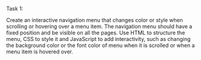 Task 1:

Create an interactive navigation menu that changes color or style when scrolling or hovering over a menu item.
The navigation menu should have a fixed position and be visible on all the pages.
Use HTML to structure the menu, CSS to style it and JavaScript to add interactivity, such as changing the background color or the font color of menu when
it is scrolled or when a menu item is hovered over.
